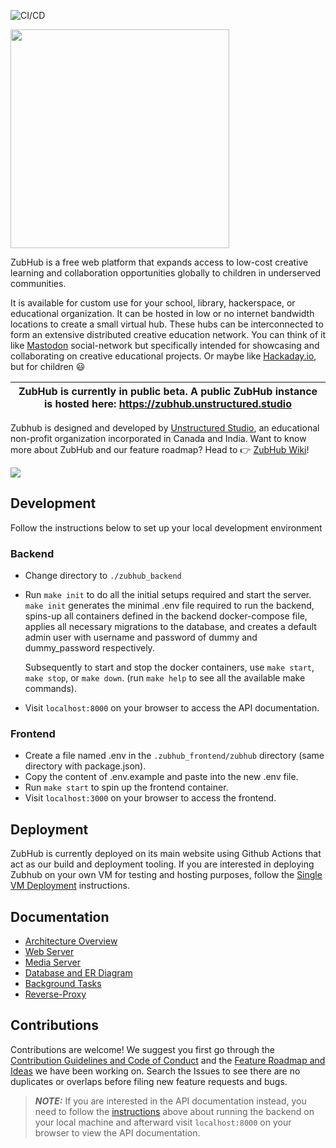 ![CI/CD](https://github.com/unstructuredstudio/zubhub/actions/workflows/build_deploy_backend.yml/badge.svg)

<img src="logo.png" width="350">

ZubHub is a free web platform that expands access to low-cost creative learning and collaboration opportunities globally to children in underserved communities.

It is available for custom use for your school, library, hackerspace, or educational organization. It can be hosted in low or no internet bandwidth locations to create a small virtual hub. These hubs can be interconnected to form an extensive distributed creative education network. You can think of it like [Mastodon](https://en.wikipedia.org/wiki/Mastodon_(software)) social-network but specifically intended for showcasing and collaborating on creative educational projects. Or maybe like [Hackaday.io](https://hackaday.io/), but for children :smiley:  

| ZubHub is currently in public beta. A public ZubHub instance is hosted here: https://zubhub.unstructured.studio |
| --- |

Zubhub is designed and developed by [Unstructured Studio](https://unstructured.studio), an educational non-profit organization incorporated in Canada and India. Want to know more about ZubHub and our feature roadmap? Head to 👉 [ZubHub Wiki](https://github.com/unstructuredstudio/zubhub/wiki)!

<img src="screenshot.png">

## Development
Follow the instructions below to set up your local development environment

### Backend
- Change directory to `./zubhub_backend`
- Run `make init` to do all the initial setups required and start the server.
  `make init` generates the minimal .env file required to run the backend, 
  spins-up all containers defined in the backend docker-compose file,
  applies all necessary migrations to the database,
  and creates a default admin user with 
  username and password of dummy and dummy_password respectively.

  Subsequently to start and stop the docker containers, use `make start`, `make stop`, or `make down`. (run `make help` to see all the available make commands).
- Visit `localhost:8000` on your browser to access the API documentation.

### Frontend
- Create a file named .env in the `.zubhub_frontend/zubhub` directory (same directory with package.json).
- Copy the content of .env.example and paste into the new .env file.
- Run `make start` to spin up the frontend container.
- Visit `localhost:3000` on your browser to access the frontend.

## Deployment
ZubHub is currently deployed on its main website using Github Actions that act as our build and deployment tooling. If you are interested in deploying Zubhub on your own VM for testing and hosting purposes, follow the [Single VM Deployment](single_vm_deployment) instructions.  

## Documentation
- [Architecture Overview](./zubhub_backend/zubhub/docs/overview.md)
- [Web Server](./zubhub_backend/zubhub/docs/web_container.md)
- [Media Server](./zubhub_backend/zubhub/docs/media_container.md)
- [Database and ER Diagram](./zubhub_backend/zubhub/docs/others.md)
- [Background Tasks](./zubhub_backend/zubhub/docs/others.md)
- [Reverse-Proxy](./zubhub_backend/zubhub/docs/others.md)

## Contributions
Contributions are welcome! We suggest you first go through the [Contribution Guidelines and Code of Conduct](CONTRIBUTING.md) and the [Feature Roadmap and Ideas](https://github.com/unstructuredstudio/zubhub/wiki/Feature-Roadmap-&-Ideas-2022) we have been working on. Search the Issues to see there are no duplicates or overlaps before filing new feature requests and bugs.  

> **_NOTE:_** If you are interested in the API documentation instead, you need to follow the [instructions](#backend) above about running the backend on your local machine and afterward visit `localhost:8000` on your browser to view the API documentation.

